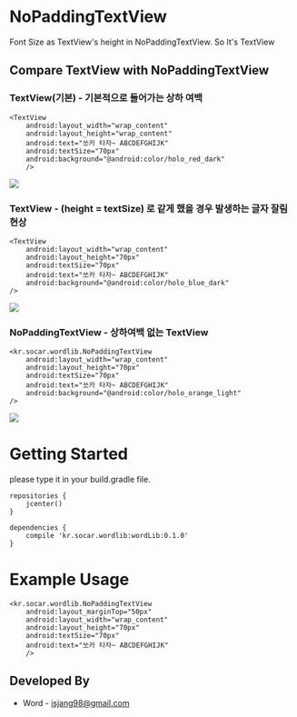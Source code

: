# NoPaddingTextView

Font Size as TextView's height in NoPaddingTextView. So It's TextView

## Compare TextView with NoPaddingTextView
### TextView(기본) - 기본적으로 들어가는 상하 여백
	<TextView
        android:layout_width="wrap_content"
        android:layout_height="wrap_content"
        android:text="쏘카 타자~ ABCDEFGHIJK"
        android:textSize="70px"
        android:background="@android:color/holo_red_dark"
        />

![](https://github.com/isjang98/NoPaddingTextView/blob/master/img/wrap_textview.png)

### TextView - (height = textSize) 로 같게 했을 경우 발생하는 글자 잘림 현상
    <TextView
        android:layout_width="wrap_content"
        android:layout_height="70px"
        android:textSize="70px"
        android:text="쏘카 타자~ ABCDEFGHIJK"
        android:background="@android:color/holo_blue_dark"
    />
    
![](https://github.com/isjang98/NoPaddingTextView/blob/master/img/50px_textview.png)

### **NoPaddingTextView** - 상하여백 없는 TextView
    <kr.socar.wordlib.NoPaddingTextView
    	android:layout_width="wrap_content"
    	android:layout_height="70px"
    	android:textSize="70px"
    	android:text="쏘카 타자~ ABCDEFGHIJK"
    	android:background="@android:color/holo_orange_light"
    />

![](https://github.com/isjang98/NoPaddingTextView/blob/master/img/NoPaddingTextView.png)

# Getting Started
please type it in your build.gradle file.

	repositories {
        jcenter()
    }
    
	dependencies {
    	compile 'kr.socar.wordlib:wordLib:0.1.0'
	}    
    

# Example Usage	
    <kr.socar.wordlib.NoPaddingTextView
        android:layout_marginTop="50px"
        android:layout_width="wrap_content"
        android:layout_height="70px"
        android:textSize="70px"
        android:text="쏘카 타자~ ABCDEFGHIJK"
        />


## Developed By
- Word - isjang98@gmail.com

